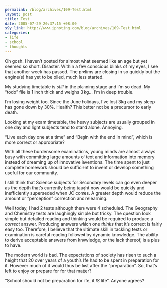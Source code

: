```yaml
--- 
permalink: /blog/archives/109-Test.html
layout: post
title: Test
date: 2005-07-29 20:37:15 +08:00
s9y_link: http://www.iphoting.com/blog/archives/109-Test.html
categories: 
- life
- school
- thoughts
---
```

<p class="whiteline"><p>Oh gosh. I haven&#8217;t posted for almost what seemed like an age but yet seemed so short. Disaster. Within a few conscious blinks of my eyes, I see that another week has passed. The prelims are closing in so quickly but the engine(s) has yet to be oiled, much less started.</p>
</p><p class="whiteline"><p>My studying timetable is <em>still</em> in the planning stage and I&#8217;m so dead. My &#8220;todo&#8221; file is 1 inch thick and weighs 3 kg... I&#8217;m in deep trouble.</p>
</p><p class="whiteline"><p>I&#8217;m losing weight too. Since the June holidays, I&#8217;ve lost 3kg and my sleep has gone down by 30%. Health? This better not be a precursor to early death.</p>
</p><p class="whiteline"><p>Looking at my exam timetable, the heavy subjects are usually grouped in one day and light subjects tend to stand alone. Annoying.</p>
</p><p class="whiteline"><p>&#8220;Live each day one at a time&#8221; and &#8220;Begin with the end in mind&#8221;, which is more correct or appropriate?</p>
</p><p class="whiteline"><p>With all these burdensome examinations, young minds are almost always busy with committing large amounts of text and information into memory instead of dreaming up of innovative inventions. The time spent to just complete homework should be sufficient to invent or develop something useful for our community.</p>
</p><p class="whiteline"><p>I still think that Science subjects for Secondary levels can go even deeper as the depth that&#8217;s currently being taught now would be quickly and inefficiently superseded when JC comes. A greater depth would reduce the amount or &#8220;perception&#8221; correction and relearning.</p>
</p><p class="whiteline"><p>Well today, I had 2 tests although there were 4 scheduled. The Geography and Chemistry tests are laughingly simple but tricky. The question look simple but detailed reading and thinking would be required to produce a <em>correct</em> answer. Producing answers which one <em>thinks</em> that it&#8217;s correct is fairly easy too. Therefore, I believe that the ultimate skill in tackling tests or examination is careful reading followed by dynamic knowledge. The ability to derive acceptable answers from knowledge, or the lack thereof, is a plus to have.</p>
</p><p class="whiteline"><p>The modern world is bad. The expectations of society has risen to such a height that 20 over years of a youth&#8217;s life had to be spent in preparation for it. However much of it would thus be lost after the &#8220;preparation&#8221;. So, that&#8217;s left to enjoy or prepare for for that matter?</p>
</p><p class="break"><p>&#8220;School should not be preparation for life, it <em>IS</em> life&#8221;. Anyone agrees?</p></p>
